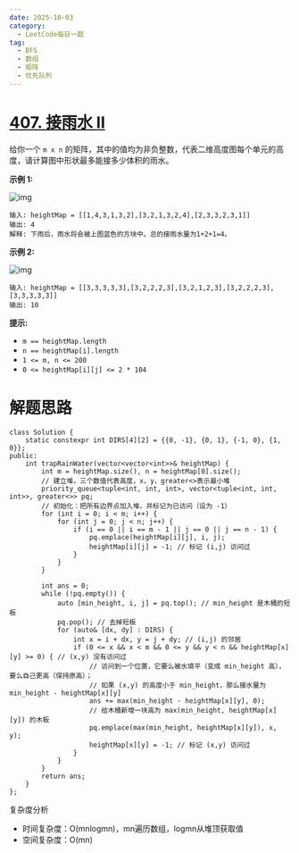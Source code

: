 ```yaml
---
date: 2025-10-03
category:
  - LeetCode每日一题
tag:
  - BFS
  - 数组
  - 矩阵
  - 优先队列
---
```


# [407. 接雨水 II](https://leetcode.cn/problems/trapping-rain-water-ii/)

给你一个 `m x n` 的矩阵，其中的值均为非负整数，代表二维高度图每个单元的高度，请计算图中形状最多能接多少体积的雨水。

 

**示例 1:**

![img](https://assets.leetcode.com/uploads/2021/04/08/trap1-3d.jpg)

```
输入: heightMap = [[1,4,3,1,3,2],[3,2,1,3,2,4],[2,3,3,2,3,1]]
输出: 4
解释: 下雨后，雨水将会被上图蓝色的方块中。总的接雨水量为1+2+1=4。
```

**示例 2:**

![img](https://assets.leetcode.com/uploads/2021/04/08/trap2-3d.jpg)

```
输入: heightMap = [[3,3,3,3,3],[3,2,2,2,3],[3,2,1,2,3],[3,2,2,2,3],[3,3,3,3,3]]
输出: 10
```

 

**提示:**

- `m == heightMap.length`
- `n == heightMap[i].length`
- `1 <= m, n <= 200`
- `0 <= heightMap[i][j] <= 2 * 104`

# 解题思路



```
class Solution {
    static constexpr int DIRS[4][2] = {{0, -1}, {0, 1}, {-1, 0}, {1, 0}};
public:
    int trapRainWater(vector<vector<int>>& heightMap) {
        int m = heightMap.size(), n = heightMap[0].size();
        // 建立堆，三个数值代表高度，x，y，greater<>表示最小堆
        priority_queue<tuple<int, int, int>, vector<tuple<int, int, int>>, greater<>> pq;
        // 初始化：把所有边界点加入堆，并标记为已访问（设为 -1）
        for (int i = 0; i < m; i++) {
            for (int j = 0; j < n; j++) {
                if (i == 0 || i == m - 1 || j == 0 || j == n - 1) {
                    pq.emplace(heightMap[i][j], i, j);
                    heightMap[i][j] = -1; // 标记 (i,j) 访问过
                }
            }
        }

        int ans = 0;
        while (!pq.empty()) {
            auto [min_height, i, j] = pq.top(); // min_height 是木桶的短板
            pq.pop(); // 去掉短板
            for (auto& [dx, dy] : DIRS) {
                int x = i + dx, y = j + dy; // (i,j) 的邻居
                if (0 <= x && x < m && 0 <= y && y < n && heightMap[x][y] >= 0) { // (x,y) 没有访问过
                    // 访问到一个位置，它要么被水填平（变成 min_height 高），要么自己更高（保持原高）；
                    // 如果 (x,y) 的高度小于 min_height，那么接水量为 min_height - heightMap[x][y]
                    ans += max(min_height - heightMap[x][y], 0);
                    // 给木桶新增一块高为 max(min_height, heightMap[x][y]) 的木板
                    pq.emplace(max(min_height, heightMap[x][y]), x, y);
                    heightMap[x][y] = -1; // 标记 (x,y) 访问过
                }
            }
        }
        return ans;
    }
};
```

复杂度分析


- 时间复杂度：O(mnlogmn)，mn遍历数组，logmn从堆顶获取值
- 空间复杂度：O(mn)
